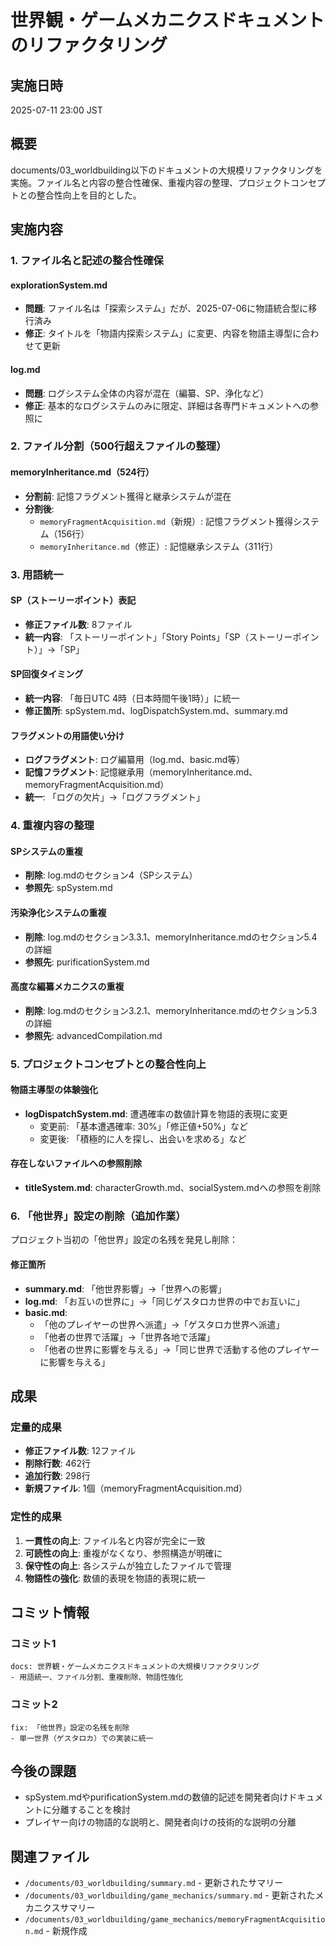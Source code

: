 # 世界観・ゲームメカニクスドキュメントのリファクタリング

## 実施日時
2025-07-11 23:00 JST

## 概要
documents/03_worldbuilding以下のドキュメントの大規模リファクタリングを実施。ファイル名と内容の整合性確保、重複内容の整理、プロジェクトコンセプトとの整合性向上を目的とした。

## 実施内容

### 1. ファイル名と記述の整合性確保

#### explorationSystem.md
- **問題**: ファイル名は「探索システム」だが、2025-07-06に物語統合型に移行済み
- **修正**: タイトルを「物語内探索システム」に変更、内容を物語主導型に合わせて更新

#### log.md
- **問題**: ログシステム全体の内容が混在（編纂、SP、浄化など）
- **修正**: 基本的なログシステムのみに限定、詳細は各専門ドキュメントへの参照に

### 2. ファイル分割（500行超えファイルの整理）

#### memoryInheritance.md（524行）
- **分割前**: 記憶フラグメント獲得と継承システムが混在
- **分割後**:
  - `memoryFragmentAcquisition.md`（新規）: 記憶フラグメント獲得システム（156行）
  - `memoryInheritance.md`（修正）: 記憶継承システム（311行）

### 3. 用語統一

#### SP（ストーリーポイント）表記
- **修正ファイル数**: 8ファイル
- **統一内容**: 「ストーリーポイント」「Story Points」「SP（ストーリーポイント）」→「SP」

#### SP回復タイミング
- **統一内容**: 「毎日UTC 4時（日本時間午後1時）」に統一
- **修正箇所**: spSystem.md、logDispatchSystem.md、summary.md

#### フラグメントの用語使い分け
- **ログフラグメント**: ログ編纂用（log.md、basic.md等）
- **記憶フラグメント**: 記憶継承用（memoryInheritance.md、memoryFragmentAcquisition.md）
- **統一**: 「ログの欠片」→「ログフラグメント」

### 4. 重複内容の整理

#### SPシステムの重複
- **削除**: log.mdのセクション4（SPシステム）
- **参照先**: spSystem.md

#### 汚染浄化システムの重複
- **削除**: log.mdのセクション3.3.1、memoryInheritance.mdのセクション5.4の詳細
- **参照先**: purificationSystem.md

#### 高度な編纂メカニクスの重複
- **削除**: log.mdのセクション3.2.1、memoryInheritance.mdのセクション5.3の詳細
- **参照先**: advancedCompilation.md

### 5. プロジェクトコンセプトとの整合性向上

#### 物語主導型の体験強化
- **logDispatchSystem.md**: 遭遇確率の数値計算を物語的表現に変更
  - 変更前: 「基本遭遇確率: 30%」「修正値+50%」など
  - 変更後: 「積極的に人を探し、出会いを求める」など

#### 存在しないファイルへの参照削除
- **titleSystem.md**: characterGrowth.md、socialSystem.mdへの参照を削除

### 6. 「他世界」設定の削除（追加作業）

プロジェクト当初の「他世界」設定の名残を発見し削除：

#### 修正箇所
- **summary.md**: 「他世界影響」→「世界への影響」
- **log.md**: 「お互いの世界に」→「同じゲスタロカ世界の中でお互いに」
- **basic.md**: 
  - 「他のプレイヤーの世界へ派遣」→「ゲスタロカ世界へ派遣」
  - 「他者の世界で活躍」→「世界各地で活躍」
  - 「他者の世界に影響を与える」→「同じ世界で活動する他のプレイヤーに影響を与える」

## 成果

### 定量的成果
- **修正ファイル数**: 12ファイル
- **削除行数**: 462行
- **追加行数**: 298行
- **新規ファイル**: 1個（memoryFragmentAcquisition.md）

### 定性的成果
1. **一貫性の向上**: ファイル名と内容が完全に一致
2. **可読性の向上**: 重複がなくなり、参照構造が明確に
3. **保守性の向上**: 各システムが独立したファイルで管理
4. **物語性の強化**: 数値的表現を物語的表現に統一

## コミット情報

### コミット1
```
docs: 世界観・ゲームメカニクスドキュメントの大規模リファクタリング
- 用語統一、ファイル分割、重複削除、物語性強化
```

### コミット2
```
fix: 「他世界」設定の名残を削除
- 単一世界（ゲスタロカ）での実装に統一
```

## 今後の課題
- spSystem.mdやpurificationSystem.mdの数値的記述を開発者向けドキュメントに分離することを検討
- プレイヤー向けの物語的な説明と、開発者向けの技術的な説明の分離

## 関連ファイル
- `/documents/03_worldbuilding/summary.md` - 更新されたサマリー
- `/documents/03_worldbuilding/game_mechanics/summary.md` - 更新されたメカニクスサマリー
- `/documents/03_worldbuilding/game_mechanics/memoryFragmentAcquisition.md` - 新規作成